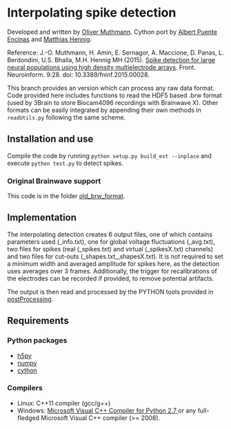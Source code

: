 # Interpolating spike detection

Developed and written by [Oliver Muthmann](ollimuh@googlemail.com). Cython port by [Albert Puente Encinas](https://github.com/albertpuente) and [Matthias Hennig](http://homepages.inf.ed.ac.uk/mhennig/index.html).

Reference: J.-O. Muthmann, H. Amin, E. Sernagor, A. Maccione, D. Panas, L. Berdondini, U.S. Bhalla, M.H. Hennig MH (2015). [Spike detection for large neural populations using high density multielectrode arrays](http://journal.frontiersin.org/article/10.3389/fninf.2015.00028/abstract). Front. Neuroinform. 9:28. doi: 10.3389/fninf.2015.00028.

This branch provides an version which can process any raw data format. Code provided here includes functions to read the HDF5 based .brw format (used by 3Brain to store Biocam4096 recordings with Brainwave X). Other formats can be easily integrated by appending their own methods in `readUtils.py` following the same scheme.

## Installation and use

Compile the code by running `python setup.py build_ext --inplace` and execute `python test.py` to detect spikes.

### Original Brainwave support

This code is in the folder [old_brw_format](old_brw_format).

## Implementation

The interpolating detection creates 6 output files, one of which contains parameters used (_info.txt), one for global voltage fluctuations (_avg.txt), two files for spikes (real (_spikes.txt) and virtual (_spikesX.txt) channels) and two files for cut-outs (_shapes.txt,_shapesX.txt). It is not required to set a minimum width and averaged amplitude for spikes here, as the detection uses averages over 3 frames. Additionally, the trigger for recalibrations of the electrodes can be recorded if provided, to remove potential artifacts.

The output is then read and processed by the PYTHON tools provided in [postProcessing](../postProcessing).

## Requirements

### Python packages
* [h5py](http://www.h5py.org/)
* [numpy](http://www.numpy.org/)
* [cython](http://cython.org/)

### Compilers
* Linux: C++11 compiler (gcc/g++)
* Windows: [Microsoft Visual C++ Compiler for Python 2.7 ](https://www.microsoft.com/en-us/download/details.aspx?id=44266) or any full-fledged Microsoft Visual C++ compiler (>= 2008).
